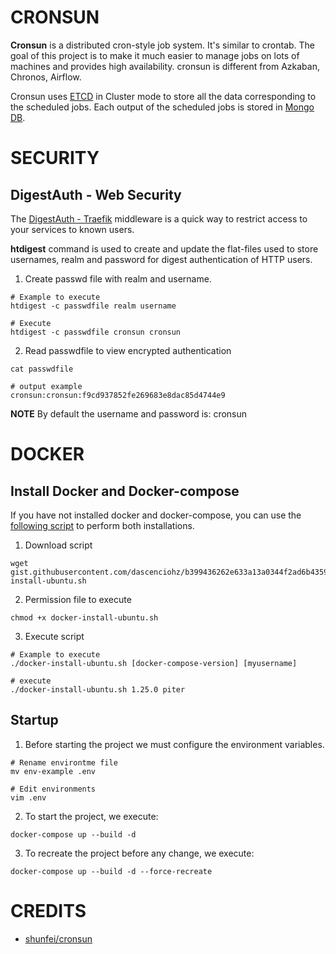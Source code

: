 # CRONSUN

**Cronsun** is a distributed cron-style job system. It's similar to crontab.
The goal of this project is to make it much easier to manage jobs on lots of machines and provides high availability. cronsun is different from Azkaban, Chronos, Airflow.

Cronsun uses [ETCD](https://github.com/etcd-io/etcd) in Cluster mode to store all the data corresponding to the scheduled jobs.
Each output of the scheduled jobs is stored in [Mongo DB](https://www.mongodb.com/es).

# SECURITY

## DigestAuth - Web Security
The [DigestAuth - Traefik](https://docs.traefik.io/middlewares/digestauth) middleware is a quick way to restrict access to your services to known users.

**htdigest** command is used to create and update the flat-files used to store usernames, realm and password for digest authentication of HTTP users.

1. Create passwd file with realm and username.
```
# Example to execute
htdigest -c passwdfile realm username

# Execute
htdigest -c passwdfile cronsun cronsun
```

2. Read passwdfile to view encrypted authentication
```
cat passwdfile

# output example
cronsun:cronsun:f9cd937852fe269683e8dac85d4744e9
```

**NOTE** By default the username and password is: cronsun

# DOCKER

## Install Docker and Docker-compose
If you have not installed docker and docker-compose, you can use the [following script](https://gist.githubusercontent.com/dascenciohz/b399436262e633a13a0344f2ad6b4359/raw/10910937fc8d11e1d8e20127d35d9ce15767eb5a/docker-install-ubuntu.sh) to perform both installations.

1. Download script
```
wget gist.githubusercontent.com/dascenciohz/b399436262e633a13a0344f2ad6b4359/raw/10910937fc8d11e1d8e20127d35d9ce15767eb5a/docker-install-ubuntu.sh
```

2. Permission file to execute
```
chmod +x docker-install-ubuntu.sh
```

3. Execute script
```
# Example to execute
./docker-install-ubuntu.sh [docker-compose-version] [myusername]

# execute
./docker-install-ubuntu.sh 1.25.0 piter
```

## Startup

1. Before starting the project we must configure the environment variables.
```
# Rename environtme file
mv env-example .env

# Edit environments
vim .env
```

2. To start the project, we execute:
```
docker-compose up --build -d
```

3. To recreate the project before any change, we execute:
```
docker-compose up --build -d --force-recreate
```

# CREDITS

- [shunfei/cronsun](https://github.com/shunfei/cronsun)